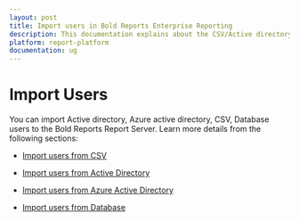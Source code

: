 ```yaml
---
layout: post
title: Import users in Bold Reports Enterprise Reporting
description: This documentation explains about the CSV/Active directory/Azure active directory/database users import in the Bold Reports Report Server
platform: report-platform
documentation: ug
---
```


# Import Users

You can import Active directory, Azure active directory, CSV, Database users to the Bold Reports Report Server. Learn more details from the following sections:

* [Import users from CSV](/administrator-guide/manage-users/users/import-users/import-users-from-csv/)

* [Import users from Active Directory](/administrator-guide/manage-users/users/import-users/import-active-directory-users/)

* [Import users from Azure Active Directory](/administrator-guide/manage-users/users/import-users/import-azure-active-directory-users/)

* [Import users from Database](/administrator-guide/manage-users/users/import-users/import-users-from-database/)